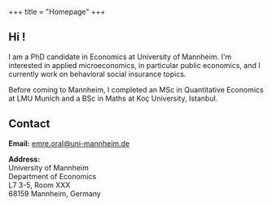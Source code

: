 +++
title = "Homepage"
+++

<!-- Home Section -->
<div id="home"></div>

## Hi !

I am a PhD candidate in Economics at University of Mannheim. I'm interested in applied microeconomics, in particular public economics, and I currently work on behavioral social insurance topics.

Before coming to Mannheim, I completed an MSc in Quantitative Economics at LMU Munich and a BSc in Maths at Koç University, Istanbul. 

## Contact

**Email:** emre.oral@uni-mannheim.de

**Address:** \
University of Mannheim \
Department of Economics  \
L7 3-5, Room XXX \
68159 Mannheim, Germany

